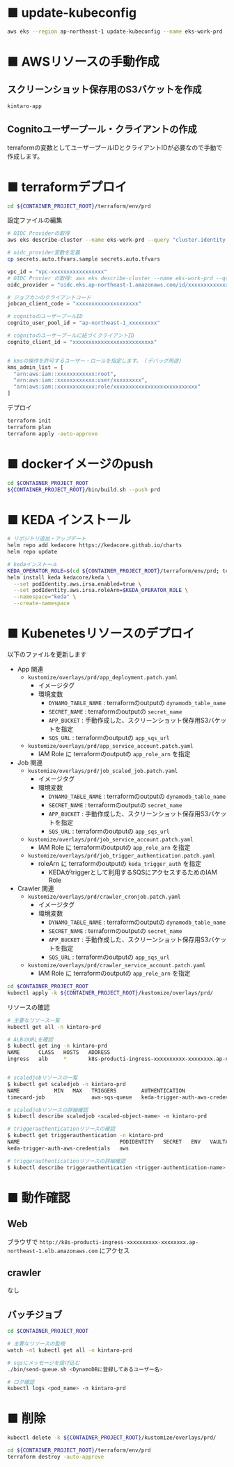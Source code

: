 # ■ update-kubeconfig

```bash
aws eks --region ap-northeast-1 update-kubeconfig --name eks-work-prd
```

# ■ AWSリソースの手動作成

## スクリーンショット保存用のS3バケットを作成

`kintaro-app`

## Cognitoユーザープール・クライアントの作成

terraformの変数としてユーザープールIDとクライアントIDが必要なので手動で作成します。

# ■ terraformデプロイ

```bash
cd ${CONTAINER_PROJECT_ROOT}/terraform/env/prd
```

設定ファイルの編集

```bash
# OIDC Providerの取得
aws eks describe-cluster --name eks-work-prd --query "cluster.identity.oidc.issuer" --output text

# oidc_provider変数を定義
cp secrets.auto.tfvars.sample secrets.auto.tfvars
```

```ini:secrets.auto.tfvars
vpc_id = "vpc-xxxxxxxxxxxxxxxxx"
# OIDC Provier の取得: aws eks describe-cluster --name eks-work-prd --query "cluster.identity.oidc.issuer" --output text
oidc_provider = "oidc.eks.ap-northeast-1.amazonaws.com/id/xxxxxxxxxxxxxxxxxxxxxxxxxxxxxxxx"

# ジョブカンのクライアントコード
jobcan_client_code = "xxxxxxxxxxxxxxxxxxxx"

# cognitoのユーザープールID
cognito_user_pool_id = "ap-northeast-1_xxxxxxxxx"

# cognitoのユーザープールに紐づくクライアントID
cognito_client_id = "xxxxxxxxxxxxxxxxxxxxxxxxxx"


# kmsの操作を許可するユーザー・ロールを指定します。 (デバッグ用途)
kms_admin_list = [
  "arn:aws:iam::xxxxxxxxxxxx:root",
  "arn:aws:iam::xxxxxxxxxxxx:user/xxxxxxxxx",
  "arn:aws:iam::xxxxxxxxxxxx:role/xxxxxxxxxxxxxxxxxxxxxxxxxxx"
]
```

デプロイ


```bash
terraform init
terraform plan
terraform apply -auto-approve
```

# ■ dockerイメージのpush

```bash
cd $CONTAINER_PROJECT_ROOT
${CONTAINER_PROJECT_ROOT}/bin/build.sh --push prd
```


# ■ KEDA インストール

```bash
# リポジトリ追加・アップデート
helm repo add kedacore https://kedacore.github.io/charts
helm repo update

# kedaインストール
KEDA_OPERATOR_ROLE=$(cd ${CONTAINER_PROJECT_ROOT}/terraform/env/prd; terraform output -raw keda_operator_role_arn)
helm install keda kedacore/keda \
  --set podIdentity.aws.irsa.enabled=true \
  --set podIdentity.aws.irsa.roleArn=$KEDA_OPERATOR_ROLE \
  --namespace="keda" \
  --create-namespace
```

# ■ Kubenetesリソースのデプロイ

以下のファイルを更新します

- App 関連
  - `kustomize/overlays/prd/app_deployment.patch.yaml`
    - イメージタグ
    - 環境変数
      - `DYNAMO_TABLE_NAME` : terraformのoutputの `dynamodb_table_name`
      - `SECRET_NAME` : terraformのoutputの `secret_name`
      - `APP_BUCKET` : 手動作成した、スクリーンショット保存用S3バケットを指定
      - `SQS_URL` : terraformのoutputの `app_sqs_url`
  - `kustomize/overlays/prd/app_service_account.patch.yaml`
    - IAM Role に terraformのoutputの `app_role_arn` を指定
- Job 関連
  - `kustomize/overlays/prd/job_scaled_job.patch.yaml`
    - イメージタグ
    - 環境変数
      - `DYNAMO_TABLE_NAME` : terraformのoutputの `dynamodb_table_name`
      - `SECRET_NAME` : terraformのoutputの `secret_name`
      - `APP_BUCKET` : 手動作成した、スクリーンショット保存用S3バケットを指定
      - `SQS_URL` : terraformのoutputの `app_sqs_url`
  - `kustomize/overlays/prd/job_service_account.patch.yaml`
    - IAM Role に terraformのoutputの `app_role_arn` を指定
  - `kustomize/overlays/prd/job_trigger_authentication.patch.yaml`
    - roleArn に terraformのoutputの `keda_trigger_auth` を指定
      - KEDAがtriggerとして利用するSQSにアクセスするためのIAM Role
- Crawler 関連
  - `kustomize/overlays/prd/crawler_cronjob.patch.yaml`
    - イメージタグ
    - 環境変数
      - `DYNAMO_TABLE_NAME` : terraformのoutputの `dynamodb_table_name`
      - `SECRET_NAME` : terraformのoutputの `secret_name`
      - `APP_BUCKET` : 手動作成した、スクリーンショット保存用S3バケットを指定
      - `SQS_URL` : terraformのoutputの `app_sqs_url`
  - `kustomize/overlays/prd/crawler_service_account.patch.yaml`
    - IAM Role に terraformのoutputの `app_role_arn` を指定

```bash
cd $CONTAINER_PROJECT_ROOT
kubectl apply -k ${CONTAINER_PROJECT_ROOT}/kustomize/overlays/prd/
```

リソースの確認

```bash
# 主要なリソース一覧
kubectl get all -n kintaro-prd

# ALBのURLを確認 
$ kubectl get ing -n kintaro-prd
NAME      CLASS   HOSTS   ADDRESS                                                                     PORTS   AGE
ingress   alb     *       k8s-producti-ingress-xxxxxxxxxx-xxxxxxxx.ap-northeast-1.elb.amazonaws.com   80      26m


# scaledjobリソースの一覧
$ kubectl get scaledjob -n kintaro-prd
NAME           MIN   MAX   TRIGGERS        AUTHENTICATION                      READY   ACTIVE   PAUSED    AGE
timecard-job               aws-sqs-queue   keda-trigger-auth-aws-credentials   True    True     Unknown   39s

# scaledjobリソースの詳細確認
$ kubectl describe scaledjob <scaled-object-name> -n kintaro-prd

# triggerauthenticationリソースの確認
$ kubectl get triggerauthentication -n kintaro-prd
NAME                                PODIDENTITY   SECRET   ENV   VAULTADDRESS
keda-trigger-auth-aws-credentials   aws

# triggerauthenticationリソースの詳細確認
$ kubectl describe triggerauthentication <trigger-authentication-name> -n kintaro-prd
```

# ■ 動作確認

## Web

ブラウザで `http://k8s-producti-ingress-xxxxxxxxxx-xxxxxxxx.ap-northeast-1.elb.amazonaws.com` にアクセス

## crawler

なし

## バッチジョブ
```bash
cd $CONTAINER_PROJECT_ROOT

# 主要なリソースの監視
watch -n1 kubectl get all -n kintaro-prd

# sqsにメッセージを投げ込む
./bin/send-queue.sh <DynamoDBに登録してあるユーザー名>

# ログ確認
kubectl logs <pod_name> -n kintaro-prd
```

# ■ 削除

```bash
kubectl delete -k ${CONTAINER_PROJECT_ROOT}/kustomize/overlays/prd/

cd ${CONTAINER_PROJECT_ROOT}/terraform/env/prd
terraform destroy -auto-approve
```
